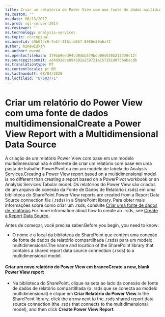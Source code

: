 ```yaml
---
title: Criar um relatório de Power View com uma fonte de dados multidimensional | Microsoft Docs
ms.custom: ''
ms.date: 06/13/2017
ms.prod: sql-server-2014
ms.reviewer: ''
ms.technology: analysis-services
ms.topic: conceptual
ms.assetid: b9b6f4c9-7e1f-4f61-b657-8986e39a6af2
author: minewiskan
ms.author: owend
ms.openlocfilehash: 179bb9eed94cd0dbb579bdb06d630b213339d12f
ms.sourcegitcommit: ad4d92dce894592a259721a1571b1d8736abacdb
ms.translationtype: MT
ms.contentlocale: pt-BR
ms.lasthandoff: 08/04/2020
ms.locfileid: "87683771"
---
```

# <a name="create-a-power-view-report-with-a-multidimensional-data-source"></a><span data-ttu-id="991b0-102">Criar um relatório do Power View com uma fonte de dados multidimensional</span><span class="sxs-lookup"><span data-stu-id="991b0-102">Create a Power View Report with a Multidimensional Data Source</span></span>
  <span data-ttu-id="991b0-103">A criação de um relatório Power View com base em um modelo multidimensional não é diferente de criar um relatório com base em uma pasta de trabalho PowerPivot ou em um modelo de tabela do Analysis Services.</span><span class="sxs-lookup"><span data-stu-id="991b0-103">Creating a Power View report based on a multidimensional model is no different than creating a report based on a PowerPivot workbook or an Analysis Services Tabular model.</span></span> <span data-ttu-id="991b0-104">Os relatórios do Power View são criados de um arquivo de conexão da Fonte de Dados de Relatório (.rsds) em uma biblioteca do SharePoint.</span><span class="sxs-lookup"><span data-stu-id="991b0-104">Power View reports are created from a Report Data Source connection file (.rsds) in a SharePoint library.</span></span> <span data-ttu-id="991b0-105">Para obter mais informações sobre como criar um .rsds, consulte [Criar uma fonte de dados de relatórios](create-a-report-data-source.md).</span><span class="sxs-lookup"><span data-stu-id="991b0-105">For more information about how to create an .rsds, see [Create a Report Data Source](create-a-report-data-source.md).</span></span>  
  
 <span data-ttu-id="991b0-106">Antes de começar, você precisa saber:</span><span class="sxs-lookup"><span data-stu-id="991b0-106">Before you begin, you need to know:</span></span>  
  
-   <span data-ttu-id="991b0-107">O nome e o local da biblioteca do SharePoint que contém uma conexão de fonte de dados de relatório compartilhada (.rsds) para um modelo multidimensional.</span><span class="sxs-lookup"><span data-stu-id="991b0-107">The name and location of the SharePoint library that contains a shared report data source connection (.rsds) to a multidimensional model.</span></span>  
  
#### <a name="create-a-new-blank-power-view-report"></a><span data-ttu-id="991b0-108">Criar um novo relatório do Power View em branco</span><span class="sxs-lookup"><span data-stu-id="991b0-108">Create a new, blank Power View report</span></span>  
  
-   <span data-ttu-id="991b0-109">Na biblioteca do SharePoint, clique na seta ao lado da conexão de fonte de dados de relatório compartilhada (o .rsds que se conecta ao modelo multidimensional) e clique em **Criar Relatório do Power View**.</span><span class="sxs-lookup"><span data-stu-id="991b0-109">In the SharePoint library, click the arrow next to the .rsds shared report data source connection (the .rsds that connects to the multidimensional model), and then click **Create Power View Report**.</span></span>  
  
  
